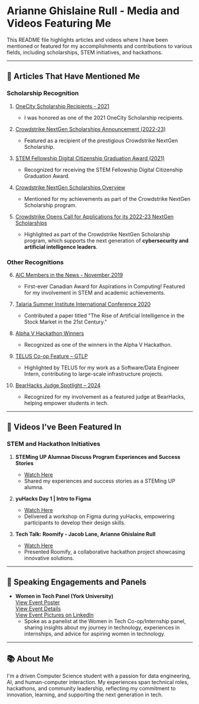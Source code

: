 # Arianne Ghislaine Rull - Media and Videos Featuring Me

This README file highlights articles and videos where I have been mentioned or featured for my accomplishments and contributions to various fields, including scholarships, STEM initiatives, and hackathons.

---

## 📰 **Articles That Have Mentioned Me**

### **Scholarship Recognition**
1. [OneCity Scholarship Recipients - 2021](https://www.onecityfund.com/ourlatestnews/2021/6/11/our-2021-scholarship-recipients)  
   - I was honored as one of the 2021 OneCity Scholarship recipients.  

2. [Crowdstrike NextGen Scholarships Announcement (2022-23)](https://www.theglobeandmail.com/investing/markets/stocks/CRWD-Q/pressreleases/7927518/crowdstrike-opens-call-for-applications-for-its-2022-23-nextgen-scholarships/)  
   - Featured as a recipient of the prestigious Crowdstrike NextGen Scholarship.

3. [STEM Fellowship Digital Citizenship Graduation Award (2021)](https://live.stemfellowship.org/portfolio-items/2021-digital-citizenship-graduation-award-recipients/)  
   - Recognized for receiving the STEM Fellowship Digital Citizenship Graduation Award.

4. [Crowdstrike NextGen Scholarships Overview](https://www.crowdstrike.com/en-us/press-releases/crowdstrike-opens-applications-for-2022-23-nextgen-scholarships/)  
   - Mentioned for my achievements as part of the Crowdstrike NextGen Scholarship program.

5. [Crowdstrike Opens Call for Applications for its 2022-23 NextGen Scholarships](https://www.businesswire.com/news/home/20220412005453/en/CrowdStrike-Opens-Call-for-Applications-for-its-2022-23-NextGen-Scholarships)  
   - Highlighted as part of the Crowdstrike NextGen Scholarship program, which supports the next generation of **cybersecurity and artificial intelligence leaders**.

### **Other Recognitions**
6. [AIC Members in the News - November 2019](https://www.aspirations.org/news/news/aic-members-in-the-news-november-2019)  
   - First-ever Canadian Award for Aspirations in Computing! Featured for my involvement in STEM and academic achievements.

7. [Talaria Summer Institute International Conference 2020](https://talaria.org/papers)  
   - Contributed a paper titled "The Rise of Artificial Intelligence in the Stock Market in the 21st Century."

8. [Alpha V Hackathon Winners](https://medium.com/alpha-vantage/alphavhack-winners-and-hackathon-dd64b2b3fea8)  
   - Recognized as one of the winners in the Alpha V Hackathon.

9. [TELUS Co-op Feature – GTLP](https://www.linkedin.com/posts/telus-gtlp_at-telus-were-not-just-building-technology-activity-7316492242678870016-qfYo/?utm_source=share&utm_medium=member_desktop&rcm=ACoAACY4rDoBy5jz64oPII1oDw0G--k9ZeqWDI8)
   - Highlighted by TELUS for my work as a Software/Data Engineer Intern, contributing to large-scale infrastructure projects.

11. [BearHacks Judge Spotlight – 2024](https://www.linkedin.com/posts/bearhacks_bearhacks-is-excited-to-announce-arianne-activity-7311834414873776129-BE2V/?utm_source=share&utm_medium=member_desktop&rcm=ACoAACY4rDoBy5jz64oPII1oDw0G--k9ZeqWDI8)
    - Recognized for my involvement as a featured judge at BearHacks, helping empower students in tech.

---
 
## 🎥 **Videos I've Been Featured In**

### **STEM and Hackathon Initiatives**
1. **STEMing UP Alumnae Discuss Program Experiences and Success Stories**  
   - [Watch Here](https://www.youtube.com/watch?v=qn9trfzJd6g)  
   - Shared my experiences and success stories as a STEMing UP alumna.  

2. **yuHacks Day 1 | Intro to Figma**  
   - [Watch Here](https://www.youtube.com/watch?v=GGm9iXaz-ZU)  
   - Delivered a workshop on Figma during yuHacks, empowering participants to develop their design skills.  

3. **Tech Talk: Roomify - Jacob Lane, Arianne Ghislaine Rull**  
   - [Watch Here](https://www.youtube.com/watch?v=1yrHwfLgD8w)  
   - Presented Roomify, a collaborative hackathon project showcasing innovative solutions.

---

## 🎤 **Speaking Engagements and Panels**
- **Women in Tech Panel (York University)**  
  [View Event Poster](https://www.instagram.com/yorkcshub/p/DHHXvu0vUyS/?img_index=2)     
  [View Event Details](https://lu.ma/qzd50krp?tk=gNvBJk)   
  [View Event Pictures on LinkedIn](https://www.linkedin.com/posts/yorkcshub_womenintech-internshipjourney-cshub-activity-7306579557770309632-FdgC?utm_source=share&utm_medium=member_desktop&rcm=ACoAACY4rDoBy5jz64oPII1oDw0G--k9ZeqWDI8)
  - Spoke as a panelist at the Women in Tech Co-op/Internship panel, sharing insights about my journey in technology, experiences in internships, and advice for aspiring women in technology.

---

## 📚 **About Me**

I'm a driven Computer Science student with a passion for data engineering, AI, and human-computer interaction. My experiences span technical roles, hackathons, and community leadership, reflecting my commitment to innovation, learning, and supporting the next generation in tech.
